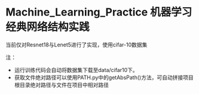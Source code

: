 # Machine_Learning_Practice 机器学习经典网络结构实践

当前仅对Resnet18与Lenet5进行了实现，使用cifar-10数据集

注：
- 运行训练代码会自动将数据集下载至data/cifar10下。
- 获取文件绝对路径可以使用PATH.py中的getAbsPath()方法，可自动拼接项目根目录绝对路径与文件在项目中相对路径
